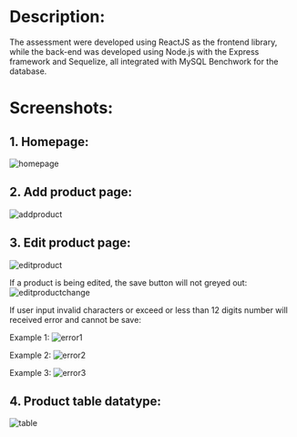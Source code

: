 # Description:
The assessment were developed using ReactJS as the frontend library, while the back-end was developed using Node.js with the Express framework and Sequelize, all integrated with MySQL Benchwork for the database.


# Screenshots:

## 1. **Homepage:**
![homepage](https://github.com/jacklee9611/assessment-jack/assets/58587453/4252812a-0147-4a37-95c0-e11896c12013)

## 2. **Add product page:**
![addproduct](https://github.com/jacklee9611/assessment-jack/assets/58587453/d37b1e65-c25f-45e8-8d32-13dae9841cc3)

## 3. **Edit product page:**
![editproduct](https://github.com/jacklee9611/assessment-jack/assets/58587453/d992e50c-74ea-4bc9-9cba-393d80749f3e)

  If a product is being edited, the save button will not greyed out:
  ![editproductchange](https://github.com/jacklee9611/assessment-jack/assets/58587453/65dd5665-c07b-43d9-8241-c278cb13a628)

  If user input invalid characters or exceed or less than 12 digits number will received error and cannot be save:
  
  Example 1:
  ![error1](https://github.com/jacklee9611/assessment-jack/assets/58587453/6dcfd00c-ae63-4df4-ab35-76c97c12d452)

  Example 2:
  ![error2](https://github.com/jacklee9611/assessment-jack/assets/58587453/de4791b8-c312-4b29-8b89-798685d63aa8)
  
  Example 3:
  ![error3](https://github.com/jacklee9611/assessment-jack/assets/58587453/e1493671-3567-4d28-b753-eb2f8aa9d56e)

## 4. **Product table datatype:**
![table](https://github.com/jacklee9611/assessment-jack/assets/58587453/f8ab3fd2-f772-4eba-8e37-a1e0a928127d)
  
